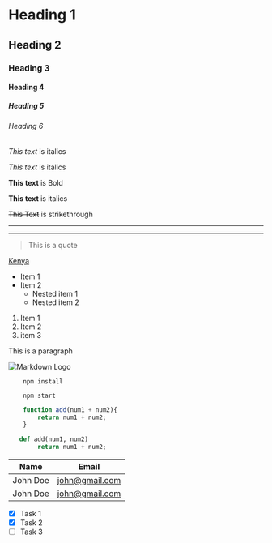 
<!-- Headings -->
# Heading 1
## Heading 2
### Heading 3
#### Heading 4
##### Heading 5
###### Heading 6

<!-- Italics -->

*This text* is italics

_This text_ is italics

<!-- strong/bold -->

**This text** is Bold

__This text__ is italics

<!-- StrikeThrough -->
~~This Text~~ is strikethrough

<!-- Hr -->

---
---

<!-- Blockquote -->
> This is a quote

<!-- links -->
[Kenya](http://www.google.com)

<!-- ul -->
* Item 1
* Item 2
    * Nested item 1
    * Nested item 2

<!-- ol -->
1. Item 1
1. Item 2
1. item 3

<!-- Inline Code block -->

<p>This is a paragraph</p>

<!-- Images -->
![Markdown Logo](https://markdown-here.com/img/icon256.png)

<!-- Github Markdown -->

<!-- Code Blocks -->
```
    npm install

    npm start
```

```javascript 
    function add(num1 + num2){
        return num1 + num2;
    }
```

```python 
   def add(num1, num2)
        return num1 + num2;
```

<!-- tables -->
| Name  | Email |
|-------| ------|
| John Doe | john@gmail.com |
| John Doe | john@gmail.com |

<!-- Task List -->
* [x] Task 1
* [x] Task 2
* [ ] Task 3

